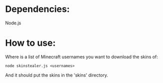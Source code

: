 # Dependencies:

Node.js

# How to use:

Where <usernames> is a list of Minecraft usernames you want to download the skins of:

`node skinstealer.js <usernames>`

And it should put the skins in the 'skins' directory.
